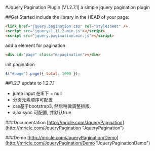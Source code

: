 #Jquery Pagination Plugin [V1.2.7.1]
a simple jquery pagination plugin

##Get Started
include the library in the HEAD of your page:
```html
<link href="jquery.pagination.css" rel="stylesheet" />
<script src="jquery-1.11.2.min.js"></script>
<script src="jquery.pagination.min.js"></script>
```

add a element for pagination
```html
<div id="page" class="m-pagination"></div>
```

init pagination
```javascript
$("#page").page({ total: 1000 });
```

##1.2.7 update to 1.2.7.1
* jump input 在IE下 = null
* 分页元素顺序可配置
* css基于bootstrap3, 然后稍做调整排版.
* ajax sync 可配置, 并默认true

###Documentation
[http://mricle.com/JqueryPagination](http://mricle.com/JqueryPagination "JqueryPagination")

###Demo
[http://mricle.com/JqueryPagination/Demo](http://mricle.com/JqueryPagination/Demo "JqueryPaginationDemo")
